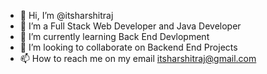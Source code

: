 - 👋 Hi, I’m @itsharshitraj
- 👀 I’m a Full Stack Web Developer and Java Developer 
- 🌱 I’m currently learning Back End Devlopment
- 💞️ I’m looking to collaborate on Backend End Projects
- 📫 How to reach me on my email itsharshitraj@gmail.com

<!---
itsharshitraj/itsharshitraj is a ✨ special ✨ repository because its `README.md` (this file) appears on your GitHub profile.
You can click the Preview link to take a look at your changes.
--->
